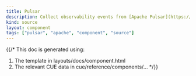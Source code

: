 ```yaml
---
title: Pulsar
description: Collect observability events from [Apache Pulsar](https://pulsar.apache.org) topics
kind: source
layout: component
tags: ["pulsar", "apache", "component", "source"]
---
```


{{/*
This doc is generated using:

1. The template in layouts/docs/component.html
2. The relevant CUE data in cue/reference/components/...
*/}}
